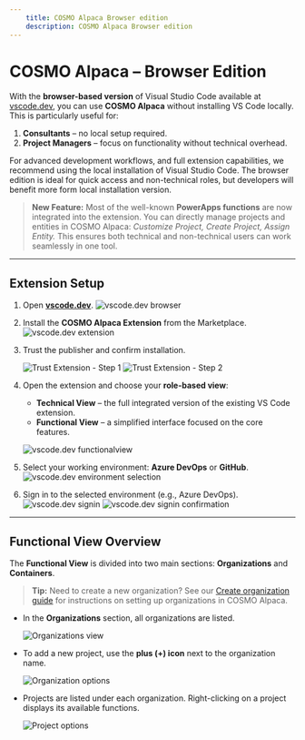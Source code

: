 ```yaml
---
    title: COSMO Alpaca Browser edition
    description: COSMO Alpaca Browser edition
---
```


# COSMO Alpaca – Browser Edition

With the **browser-based version** of Visual Studio Code available at [vscode.dev](https://vscode.dev), you can use **COSMO Alpaca** without installing VS Code locally. This is particularly useful for:

1. **Consultants** – no local setup required.
2. **Project Managers** – focus on functionality without technical overhead.

For advanced development workflows, and full extension capabilities, we recommend using the local installation of Visual Studio Code. The browser edition is ideal for quick access and non-technical roles, but developers will benefit more form local installation version.


> **New Feature:** Most of the well-known **PowerApps functions** are now integrated into the extension. You can directly manage projects and entities in COSMO Alpaca: *Customize Project, Create Project, Assign Entity.*
> This ensures both technical and non-technical users can work seamlessly in one tool.

---

## Extension Setup

1. Open [**vscode.dev**](https://vscode.dev).
   ![vscode.dev browser](../media/vscode.dev/vscode-browser.png)

2. Install the **COSMO Alpaca Extension** from the Marketplace.
   ![vscode.dev extension](../media/vscode.dev/vscode-browser-extension.png)

3. Trust the publisher and confirm installation.

   ![Trust Extension - Step 1](../media/vscode.dev/vscode-browser-trust1.png)
   ![Trust Extension - Step 2](../media/vscode.dev/vscode-browser-trust2.png)

4. Open the extension and choose your **role-based view**:

   * **Technical View** – the full integrated version of the existing VS Code extension.
   * **Functional View** – a simplified interface focused on the core features.

   ![vscode.dev functionalview](../media/vscode.dev/vscode-browser-functional.png)

5. Select your working environment: **Azure DevOps** or **GitHub**.
   ![vscode.dev environment selection](../media/vscode.dev/vscode-browser-azure.png)

6. Sign in to the selected environment (e.g., Azure DevOps).
   ![vscode.dev signin](../media/vscode.dev/vscode-browser-signin.png)
   ![vscode.dev signin confirmation](../media/vscode.dev/vscode-browser-signin1.png)

---

## Functional View Overview

The **Functional View** is divided into two main sections: **Organizations** and **Containers**.

> **Tip:** Need to create a new organization? See our [Create organization guide](../getting-started/create-org.md) for instructions on setting up organizations in COSMO Alpaca.

* In the **Organizations** section, all organizations are listed.

  ![Organizations view](../media/vscode.dev/vscode-browser-orgs.png)

* To add a new project, use the **plus (+) icon** next to the organization name.

  ![Organization options](../media/vscode.dev/vscode-browser-project-add.png)

* Projects are listed under each organization. Right-clicking on a project displays its available functions.

  ![Project options](../media/vscode.dev/vscode-browser-project-opts.png)

